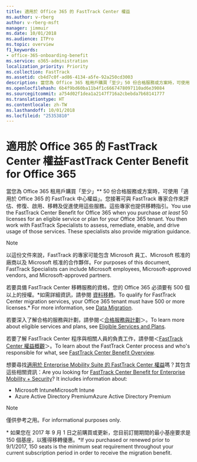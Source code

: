 ```yaml
---
title: 適用於 Office 365 的 FastTrack Center 權益
ms.author: v-rberg
author: v-rberg-msft
manager: jimmuir
ms.date: 10/01/2018
ms.audience: ITPro
ms.topic: overview
f1_keywords:
- office-365-onboarding-benefit
ms.service: o365-administration
localization_priority: Priority
ms.collection: FastTrack
ms.assetid: cb4d7c0f-ad86-4134-a5fe-92a250cd3003
description: 當您為 Office 365 租用戶購買「至少」50 份合格服務或方案時，可使用「適用於 Office 365 的 FastTrack 中心權益」。您接著可與 FastTrack 專家合作來評估、修復、啟用、移轉及促進使用這些服務。這些專家也提供移轉指引。
ms.openlocfilehash: 6b4f9bd60ba11b4f1c6667478097110ad6e39084
ms.sourcegitcommit: a754d02f1dea1a2147f716a2cbebda7b68141777
ms.translationtype: HT
ms.contentlocale: zh-TW
ms.lasthandoff: 10/01/2018
ms.locfileid: "25353810"
---
```

# <a name="fasttrack-center-benefit-for-office-365"></a><span data-ttu-id="0a433-105">適用於 Office 365 的 FastTrack Center 權益</span><span class="sxs-lookup"><span data-stu-id="0a433-105">FastTrack Center Benefit for Office 365</span></span>

<span data-ttu-id="0a433-p102">當您為 Office 365 租用戶購買「至少」\*\* 50 份合格服務或方案時，可使用「適用於 Office 365 的 FastTrack 中心權益」。您接著可與 FastTrack 專家合作來評估、修復、啟用、移轉及促進使用這些服務。這些專家也提供移轉指引。</span><span class="sxs-lookup"><span data-stu-id="0a433-p102">You use the FastTrack Center Benefit for Office 365 when you purchase  *at least*  50 licenses for an eligible service or plan for your Office 365 tenant. You then work with FastTrack Specialists to assess, remediate, enable, and drive usage of those services. These specialists also provide migration guidance.</span></span> 
  
> [!NOTE]
> <span data-ttu-id="0a433-109">以這份文件來說，FastTrack 的專家可能包含 Microsoft 員工、Microsoft 核准的廠商以及 Microsoft 核准的合作夥伴。</span><span class="sxs-lookup"><span data-stu-id="0a433-109">For purposes of this document, FastTrack Specialists can include Microsoft employees, Microsoft-approved vendors, and Microsoft-approved partners.</span></span> 
  
<span data-ttu-id="0a433-110">若要具備 FastTrack Center 移轉服務的資格，您的 Office 365 必須要有 500 個以上的授權。\*如需詳細資訊，請參閱 [資料移轉](O365-data-migration.md)。</span><span class="sxs-lookup"><span data-stu-id="0a433-110">To qualify for FastTrack Center migration services, your Office 365 tenant must have 500 or more licenses.\* For more information, see [Data Migration](O365-data-migration.md).</span></span>
  
<span data-ttu-id="0a433-111">若要深入了解合格的服務與計劃，請參閱＜[合格服務與計劃](O365-eligible-services-and-plans.md)＞。</span><span class="sxs-lookup"><span data-stu-id="0a433-111">To learn more about eligible services and plans, see [Eligible Services and Plans](O365-eligible-services-and-plans.md).</span></span>
  
<span data-ttu-id="0a433-112">若要了解 FastTrack Center 程序與相關人員的負責工作，請參閱＜[FastTrack Center 權益概觀](O365-fasttrack-benefit-overview.md)＞。</span><span class="sxs-lookup"><span data-stu-id="0a433-112">To learn about the FastTrack Center process and who's responsible for what, see [FastTrack Center Benefit Overview](O365-fasttrack-benefit-overview.md).</span></span>
  
<span data-ttu-id="0a433-p103">想要尋找[適用於 Enterprise Mobility Suite 的 FastTrack Center 權益](https://go.microsoft.com/fwlink/?linkid=2005312)嗎？其包含這些相關資訊：</span><span class="sxs-lookup"><span data-stu-id="0a433-p103">Are you looking for [FastTrack Center Benefit for Enterprise Mobility + Security](https://go.microsoft.com/fwlink/?linkid=2005312)? It includes information about:</span></span>
  
- <span data-ttu-id="0a433-115">Microsoft Intune</span><span class="sxs-lookup"><span data-stu-id="0a433-115">Microsoft Intune</span></span>    
- <span data-ttu-id="0a433-116">Azure Active Directory Premium</span><span class="sxs-lookup"><span data-stu-id="0a433-116">Azure Active Directory Premium</span></span> 
    
> [!NOTE]
> <span data-ttu-id="0a433-117">僅供參考之用。</span><span class="sxs-lookup"><span data-stu-id="0a433-117">For informational purposes only.</span></span> 
  
<span data-ttu-id="0a433-118">\* 如果您在 2017 年 9 月 1 日之前購買或更新，您目前訂閱期間的最小基座要求是 150 個基座，以獲得移轉優惠。</span><span class="sxs-lookup"><span data-stu-id="0a433-118">\*If you purchased or renewed prior to 9/1/2017, 150 seats is the minimum seat requirement throughout your current subscription period in order to receive the migration benefit.</span></span>
  

 